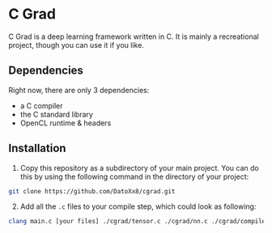 # C Grad

C Grad is a deep learning framework written in C. It is mainly a recreational project, though you can use it if you like.

## Dependencies

Right now, there are only 3 dependencies:
- a C compiler
- the C standard library
- OpenCL runtime & headers

## Installation

1. Copy this repository as a subdirectory of your main project. You can do this by using the following command in the directory of your project:
``` sh
git clone https://github.com/DatoXx8/cgrad.git
```
2. Add all the `.c` files to your compile step, which could look as following:
``` sh
clang main.c [your files] ./cgrad/tensor.c ./cgrad/nn.c ./cgrad/compile.c ./cgrad/runtimes/cl.c -o grad -O3 -lm -lOpenCL -Wall -Wextra -pedantic
```
